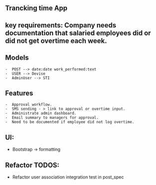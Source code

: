 ## Trancking time App

## key requirements: Company needs documentation that salaried employees did or did not get overtime each week.

  ## Models
	-  POST --> date:date work_performed:text
	-  USER --> Devise
	-  AdminUser --> STI


  ## Features

	-  Approval workflow.
	-  SMS sending - > link to approval or overtime input.
	-  Administrate admin dashboard.
	-  Email summary to managers for approval.
	-  Need to be documented if employee did not log overtime.


  ## UI:

   - Bootstrap -> formatting

  ## Refactor TODOS:
  - Refactor user association integration test in post_spec
  
